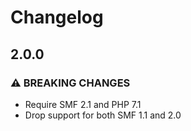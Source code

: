 # Changelog

## 2.0.0
### ⚠ BREAKING CHANGES

* Require SMF 2.1 and PHP 7.1
* Drop support for both SMF 1.1 and 2.0
